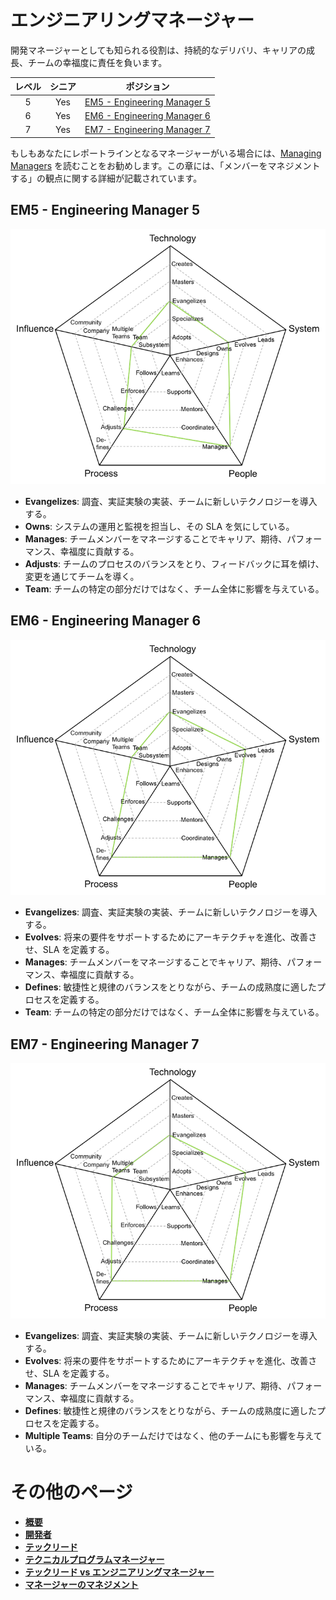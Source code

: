 # エンジニアリングマネージャー

開発マネージャーとしても知られる役割は、持続的なデリバリ、キャリアの成長、チームの幸福度に責任を負います。

| レベル | シニア | ポジション |
| :---: | :---: | :---: |
| 5 | Yes | [EM5 - Engineering Manager 5](#em5---engineering-manager-5) |
| 6 | Yes | [EM6 - Engineering Manager 6](#em6---engineering-manager-6) |
| 7 | Yes | [EM7 - Engineering Manager 7](#em7---engineering-manager-7) |

もしもあなたにレポートラインとなるマネージャーがいる場合には、[Managing Managers](Managing-Managers.md) を読むことをお勧めします。この章には、「メンバーをマネジメントする」の観点に関する詳細が記載されています。

## EM5 - Engineering Manager 5

<picture>
  <source media="(prefers-color-scheme: dark)" srcset="/charts/engineeringmanager-5-dark.png">
  <source media="(prefers-color-scheme: light)" srcset="/charts/engineeringmanager-5.png">
  <img alt="Engineering Manager 5" src="/charts/engineeringmanager-5.png">
</picture>

* **Evangelizes**: 調査、実証実験の実装、チームに新しいテクノロジーを導入する。
* **Owns**: システムの運用と監視を担当し、その SLA を気にしている。
* **Manages**: チームメンバーをマネージすることでキャリア、期待、パフォーマンス、幸福度に貢献する。
* **Adjusts**: チームのプロセスのバランスをとり、フィードバックに耳を傾け、変更を通じてチームを導く。
* **Team**: チームの特定の部分だけではなく、チーム全体に影響を与えている。

## EM6 - Engineering Manager 6

<picture>
  <source media="(prefers-color-scheme: dark)" srcset="/charts/engineeringmanager-6-dark.png">
  <source media="(prefers-color-scheme: light)" srcset="/charts/engineeringmanager-6.png">
  <img alt="Engineering Manager 6" src="/charts/engineeringmanager-6.png">
</picture>

* **Evangelizes**: 調査、実証実験の実装、チームに新しいテクノロジーを導入する。
* **Evolves**: 将来の要件をサポートするためにアーキテクチャを進化、改善させ、SLA を定義する。
* **Manages**: チームメンバーをマネージすることでキャリア、期待、パフォーマンス、幸福度に貢献する。
* **Defines**: 敏捷性と規律のバランスをとりながら、チームの成熟度に適したプロセスを定義する。
* **Team**: チームの特定の部分だけではなく、チーム全体に影響を与えている。

## EM7 - Engineering Manager 7

<picture>
  <source media="(prefers-color-scheme: dark)" srcset="/charts/engineeringmanager-7-dark.png">
  <source media="(prefers-color-scheme: light)" srcset="/charts/engineeringmanager-7.png">
  <img alt="Engineering Manager 7" src="/charts/engineeringmanager-7.png">
</picture>

* **Evangelizes**: 調査、実証実験の実装、チームに新しいテクノロジーを導入する。
* **Evolves**: 将来の要件をサポートするためにアーキテクチャを進化、改善させ、SLA を定義する。
* **Manages**: チームメンバーをマネージすることでキャリア、期待、パフォーマンス、幸福度に貢献する。
* **Defines**: 敏捷性と規律のバランスをとりながら、チームの成熟度に適したプロセスを定義する。
* **Multiple Teams**: 自分のチームだけではなく、他のチームにも影響を与えている。

# その他のページ

* [**概要**](README.md)
* [**開発者**](Developer.md)
* [**テックリード**](TechLead.md)
* [**テクニカルプログラムマネージャー**](TechnicalProgramManager.md)
* [**テックリード vs エンジニアリングマネージャー**](TechLead-EngineeringManager.md)
* [**マネージャーのマネジメント**](Managing-Managers.md)
